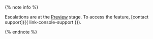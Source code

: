 {% note info %}

Escalations are at the [Preview](../../overview/concepts/launch-stages.md) stage. To access the feature, [contact support]({{ link-console-support }}).

{% endnote %}